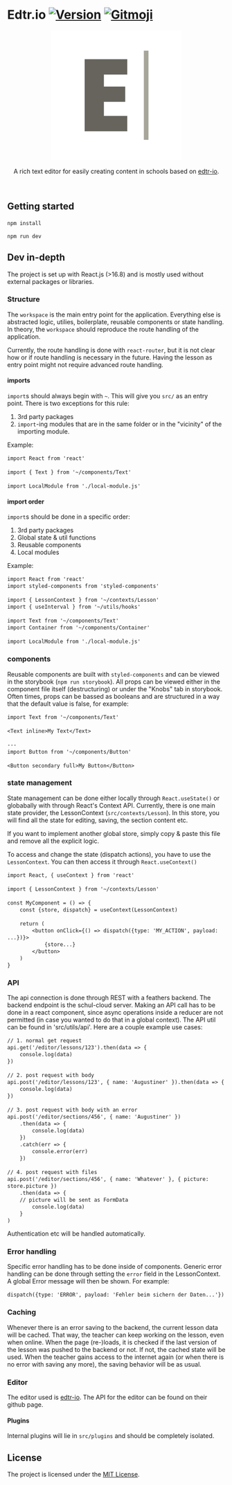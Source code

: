 # Edtr.io [![Version](https://img.shields.io/badge/version-2.2.0-black.svg?style=flat-square)](https://github.com/schul-cloud/edtrio/releases) [![Gitmoji](https://img.shields.io/badge/gitmoji-%20😜%20😍-FFDD67.svg?style=flat-square)](https://gitmoji.carloscuesta.me)

<p align="center">
  <a href="#"><img src="./public/logo.png" /></a>
</p>

<p align="center">
  A rich text editor for easily creating content in schools based on <a href="https://github.com/edtr-io/edtr-io">edtr-io</a>.
</p>
<br/>

## Getting started

```shell
npm install
```

```shell
npm run dev
```

## Dev in-depth

The project is set up with React.js (>16.8) and is mostly used without external packages or libraries.

### Structure

The `workspace` is the main entry point for the application. Everything else is abstracted logic, utilies, boilerplate, reusable components or state handling. In theory, the `workspace` should reproduce the route handling of the application.

Currently, the route handling is done with `react-router`, but it is not clear how or if route handling is necessary in the future. Having the lesson as entry point might not require advanced route handling.

#### imports

`import`s should always begin with `~`. This will give you `src/` as an entry point. There is two exceptions for this rule:

1. 3rd party packages
2. `import`-ing modules that are in the same folder or in the "vicinity" of the importing module.

Example:

```
import React from 'react'

import { Text } from '~/components/Text'

import LocalModule from './local-module.js'
```

#### import order

`import`s should be done in a specific order:

1. 3rd party packages
2. Global state & util functions
3. Reusable components
4. Local modules

Example:

```
import React from 'react'
import styled-components from 'styled-components'

import { LessonContext } from '~/contexts/Lesson'
import { useInterval } from '~/utils/hooks'

import Text from '~/components/Text'
import Container from '~/components/Container'

import LocalModule from './local-module.js'
```

### components

Reusable components are built with `styled-components` and can be viewed in the storybook (`npm run storybook`). All props can be viewed either in the component file itself (destructuring) or under the "Knobs" tab in storybook. Often times, props can be bassed as booleans and are structured in a way that the default value is false, for example:

```
import Text from '~/components/Text'

<Text inline>My Text</Text>

---
import Button from '~/components/Button'

<Button secondary full>My Button</Button>
```

### state management

State management can be done either locally through `React.useState()` or globabally with through React's Context API. Currently, there is one main state provider, the LessonContext (`src/contexts/Lesson`). In this store, you will find all the state for editing, saving, the section content etc.

If you want to implement another global store, simply copy & paste this file and remove all the explicit logic.

To access and change the state (dispatch actions), you have to use the `LessonContext`. You can then access it through `React.useContext()`

```
import React, { useContext } from 'react'

import { LessonContext } from '~/contexts/Lesson'

const MyComponent = () => {
    const {store, dispatch} = useContext(LessonContext)

	return (
		<button onClick={() => dispatch({type: 'MY_ACTION', payload: ...})}>
			{store...}
		</button>
	)
}
```

### API

The api connection is done through REST with a feathers backend. The backend endpoint is the schul-cloud server. Making an API call has to be done in a react component, since async operations inside a reducer are not permitted (in case you wanted to do that in a global context). The API util can be found in 'src/utils/api'. Here are a couple example use cases:

```
// 1. normal get request
api.get('/editor/lessons/123').then(data => {
    console.log(data)
})

// 2. post request with body
api.post('/editor/lessons/123', { name: 'Augustiner' }).then(data => {
    console.log(data)
})

// 3. post request with body with an error
api.post('/editor/sections/456', { name: 'Augustiner' })
    .then(data => {
        console.log(data)
    })
    .catch(err => {
        console.error(err)
    })

// 4. post request with files
api.post('/editor/sections/456', { name: 'Whatever' }, { picture: store.picture })
    .then(data => {
    // picture will be sent as FormData
        console.log(data)
    }
)
```

Authentication etc will be handled automatically.

### Error handling

Specific error handling has to be done inside of components. Generic error handling can be done through setting the `error` field in the LessonContext. A global Error message will then be shown. For example:

```
dispatch({type: 'ERROR', payload: 'Fehler beim sichern der Daten...'})
```

### Caching

Whenever there is an error saving to the backend, the current lesson data will be cached. That way, the teacher can keep working on the lesson, even when online. When the page (re-)loads, it is checked if the last version of the lesson was pushed to the backend or not. If not, the cached state will be used. When the teacher gains access to the internet again (or when there is no error with saving any more), the saving behavior will be as usual.

### Editor

The editor used is [edtr-io](https://github.com/edtr-io/edtr-io). The API for the editor can be found on their github page.

#### Plugins

Internal plugins will lie in `src/plugins` and should be completely isolated.

## License

The project is licensed under the [MIT License](LICENSE).
